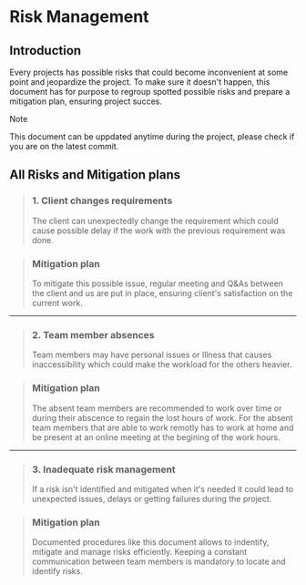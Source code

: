 
# Risk Management

## Introduction 
Every projects has possible risks that could become inconvenient at some point and jeopardize the project. To make sure it doesn't happen, this document has for purpose to regroup spotted possible risks and prepare a mitigation plan, ensuring project succes.

> [!NOTE]
> This document can be uppdated anytime during the project, please check if you are on the latest commit.

## All Risks and Mitigation plans 

> ### **1. Client changes requirements**
>  
> The client can unexpectedly change the requirement which could cause possible delay if the work with the previous requirement was done. 

> ### Mitigation plan
> 
> To mitigate this possible issue, regular meeting and Q&As between the client and us are put in place, ensuring client's satisfaction on the current work. 

---

> ### **2. Team member absences**
>  
> Team members may have personal issues or Illness that causes inaccessibility which could make the workload for the others heavier. 

> ### Mitigation plan
> 
> The absent team members are recommended to work over time or during their abscence to regain the lost hours of work. For the absent team members that are able to work remotly has to work at home and be present at an online meeting at the begining of the work hours.



---
> ### **3. Inadequate risk management**
>  
> If a risk isn't identified and mitigated when it's needed it could lead to unexpected issues, delays or getting failures during the project.

> ### Mitigation plan
> 
> Documented procedures like this document allows to indentify, mitigate and manage risks efficiently. Keeping a constant communication between team members is mandatory to locate and identify risks. 
